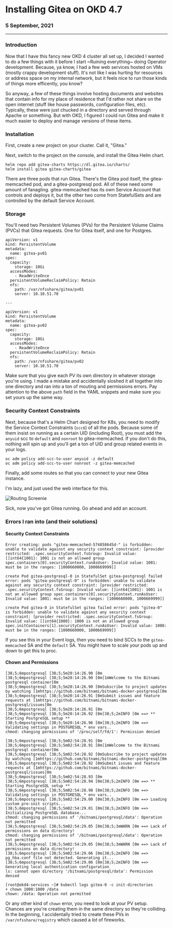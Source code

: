 # Installing Gitea on OKD 4.7

### 5 September, 2021

---

### Introduction
Now that I have this fancy new OKD 4 cluster all set up, I decided I wanted to do a few things with it before I start ~Ruining everything~ doing Operator development. Because, ya know, I had a few web services hosted on VMs (mostly crappy development stuff). It's not like I was hurting for resources or address space on my internal network, but it feels nice to run those kinds of things more efficently, you know?

So anyway, a few of these things involve hosting documents and websites that contain info for my place of residence that I'd rather not share on the open internet (stuff like house passwords, configuration files, etc). Typically, these were just chucked in a directory and served through Apache or something. But with OKD, I figured I could run Gitea and make it much easier to deploy and manage versions of these items.

### Installation

First, create a new project on your cluster. Call it, "Gitea."

Next, switch to the project on the console, and install the Gitea Helm chart.

```
helm repo add gitea-charts https://dl.gitea.io/charts/
helm install gitea gitea-charts/gitea
```

There are three pods that run Gitea. There's the Gitea pod itself, the gitea-memcached pod, and a gitea-postgresql pod. All of these need some amount of fanagling. gitea-memcached has its own Service Account that controls and deploys it, but the other two come from StatefulSets and are controlled by the default Service Account.

### Storage

You'll need two Persistent Volumes (PVs) for the Persistent Volume Claims (PVCs) that Gitea requests. One for Gitea itself, and one for Postgres.

```
apiVersion: v1
kind: PersistentVolume
metadata:
  name: gitea-pv01
spec:
  capacity:
    storage: 10Gi
  accessModes:
    - ReadWriteOnce
  persistentVolumeReclaimPolicy: Retain
  nfs:
    path: /var/nfsshare/gitea/pv01
    server: 10.10.51.70

---

apiVersion: v1
kind: PersistentVolume
metadata:
  name: gitea-pv02
spec:
  capacity:
    storage: 10Gi
  accessModes:
    - ReadWriteOnce
  persistentVolumeReclaimPolicy: Retain
  nfs:
    path: /var/nfsshare/gitea/pv02
    server: 10.10.51.70

```

Make sure that you give each PV its own directory in whatever storage you're using. I made a mistake and accidentally sloshed it all together into one directory and ran into a ton of mouting and permissions errors. Pay attention to the above `path` field in the YAML snippets and make sure you set yours up the same way.

### Security Context Constraints

Next, because that's a Helm Chart designed for K8s, you need to modify the Service Context Constraints (`scc`s) of all the pods. Because some of them insist on running as a certain UID (including Root), you must add the `anyuid` scc to `default` and `nonroot` to gitea-memcached. If you don't do this, nothing will spin up and you'll get a ton of UID and group related events in your logs.

```
oc adm policy add-scc-to-user anyuid -z default
oc adm policy add-scc-to-user nonroot -z gitea-memcached
```

Finally, add some routes so that you can connect to your new Gitea instance.

I'm lazy, and just used the web interface for this.

![Routing Screenie](routing.png)

Sick, now you've got Gitea running. Go ahead and add an account.

### Errors I ran into (and their solutions)

#### Security Context Constraints

```
Error creating: pods "gitea-memcached-574858645d-" is forbidden: unable to validate against any security context constraint: [provider restricted: .spec.securityContext.fsGroup: Invalid value: []int64{1001}: 1001 is not an allowed group spec.containers[0].securityContext.runAsUser: Invalid value: 1001: must be in the ranges: [1000660000, 1000669999]]

create Pod gitea-postgresql-0 in StatefulSet gitea-postgresql failed error: pods "gitea-postgresql-0" is forbidden: unable to validate against any security context constraint: [provider restricted: .spec.securityContext.fsGroup: Invalid value: []int64{1001}: 1001 is not an allowed group spec.containers[0].securityContext.runAsUser: Invalid value: 1001: must be in the ranges: [1000660000, 1000669999]]

create Pod gitea-0 in StatefulSet gitea failed error: pods "gitea-0" is forbidden: unable to validate against any security context constraint: [provider restricted: .spec.securityContext.fsGroup: Invalid value: []int64{1000}: 1000 is not an allowed group spec.initContainers[1].securityContext.runAsUser: Invalid value: 1000: must be in the ranges: [1000660000, 1000669999]]
```

If you see this in your Event logs, then you need to bind SCCs to the `gitea-memcached` SA and the `default` SA. You might have to scale your pods up and down to get this to proc.

#### Chown and Permissions

```
[38;5;6mpostgresql [38;5;5m20:14:26.90 [0m
[38;5;6mpostgresql [38;5;5m20:14:26.90 [0m[1mWelcome to the Bitnami postgresql container[0m
[38;5;6mpostgresql [38;5;5m20:14:26.90 [0mSubscribe to project updates by watching [1mhttps://github.com/bitnami/bitnami-docker-postgresql[0m
[38;5;6mpostgresql [38;5;5m20:14:26.91 [0mSubmit issues and feature requests at [1mhttps://github.com/bitnami/bitnami-docker-postgresql/issues[0m
[38;5;6mpostgresql [38;5;5m20:14:26.91 [0m
[38;5;6mpostgresql [38;5;5m20:14:26.92 [0m[38;5;2mINFO [0m ==> ** Starting PostgreSQL setup **
[38;5;6mpostgresql [38;5;5m20:14:26.96 [0m[38;5;2mINFO [0m ==> Validating settings in POSTGRESQL_* env vars..
chmod: changing permissions of '/proc/self/fd/1': Permission denied
```

```
[38;5;6mpostgresql [38;5;5m02:54:28.91 [0m
[38;5;6mpostgresql [38;5;5m02:54:28.91 [0m[1mWelcome to the Bitnami postgresql container[0m
[38;5;6mpostgresql [38;5;5m02:54:28.92 [0mSubscribe to project updates by watching [1mhttps://github.com/bitnami/bitnami-docker-postgresql[0m
[38;5;6mpostgresql [38;5;5m02:54:28.92 [0mSubmit issues and feature requests at [1mhttps://github.com/bitnami/bitnami-docker-postgresql/issues[0m
[38;5;6mpostgresql [38;5;5m02:54:28.93 [0m
[38;5;6mpostgresql [38;5;5m02:54:28.94 [0m[38;5;2mINFO [0m ==> ** Starting PostgreSQL setup **
[38;5;6mpostgresql [38;5;5m02:54:28.98 [0m[38;5;2mINFO [0m ==> Validating settings in POSTGRESQL_* env vars..
[38;5;6mpostgresql [38;5;5m02:54:29.00 [0m[38;5;2mINFO [0m ==> Loading custom pre-init scripts...
[38;5;6mpostgresql [38;5;5m02:54:29.01 [0m[38;5;2mINFO [0m ==> Initializing PostgreSQL database...
chmod: changing permissions of '/bitnami/postgresql/data': Operation not permitted
[38;5;6mpostgresql [38;5;5m02:54:29.05 [0m[38;5;3mWARN [0m ==> Lack of permissions on data directory!
chmod: changing permissions of '/bitnami/postgresql/data': Operation not permitted
[38;5;6mpostgresql [38;5;5m02:54:29.05 [0m[38;5;3mWARN [0m ==> Lack of permissions on data directory!
[38;5;6mpostgresql [38;5;5m02:54:29.06 [0m[38;5;2mINFO [0m ==> pg_hba.conf file not detected. Generating it...
[38;5;6mpostgresql [38;5;5m02:54:29.06 [0m[38;5;2mINFO [0m ==> Generating local authentication configuration
ls: cannot open directory '/bitnami/postgresql/data': Permission denied
```

```
[root@okd4-services ~]# kubectl logs gitea-0 -c init-directories
+ chown 1000:1000 /data
chown: /data: Operation not permitted
```

Or any other kind of `chown` error, you need to look at your PV setup. Chances are you're creating them in the same directory so they're colliding. In the beginning, I accidentally tried to create these PVs in `/var/nfsshare/registry` which caused a _lot_ of fireworks.
